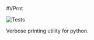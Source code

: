 #VPrnt

![Tests](https://github.com/ZachElkins/verbose_print/actions/workflows/tests.yml/badge.svg)

Verbose printing utility for python.